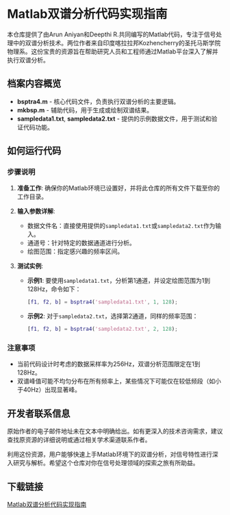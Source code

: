 # Matlab双谱分析代码实现指南

本仓库提供了由Arun Aniyan和Deepthi R.共同编写的Matlab代码，专注于信号处理中的双谱分析技术。两位作者来自印度喀拉拉邦Kozhencherry的圣托马斯学院物理系。这份宝贵的资源旨在帮助研究人员和工程师通过Matlab平台深入了解并执行双谱分析。

## 档案内容概览

- **bsptra4.m** - 核心代码文件，负责执行双谱分析的主要逻辑。
- **mkbsp.m** - 辅助代码，用于生成或绘制双谱结果。
- **sampledata1.txt**, **sampledata2.txt** - 提供的示例数据文件，用于测试和验证代码功能。

## 如何运行代码

### 步骤说明

1. **准备工作**: 确保你的Matlab环境已设置好，并将此仓库的所有文件下载至你的工作目录。
   
2. **输入参数详解**:
   - 数据文件名：直接使用提供的`sampledata1.txt`或`sampledata2.txt`作为输入。
   - 通道号：针对特定的数据通道进行分析。
   - 绘图范围：指定感兴趣的频率区间。

3. **测试实例**:
   - **示例1**: 要使用`sampledata1.txt`，分析第1通道，并设定绘图范围为1到128Hz，命令如下：
     ```matlab
     [f1, f2, b] = bsptra4('sampledata1.txt', 1, 128);
     ```
   - **示例2**: 对于`sampledata2.txt`，选择第2通道，同样的频率范围：
     ```matlab
     [f1, f2, b] = bsptra4('sampledata2.txt', 2, 128);
     ```

### 注意事项
- 当前代码设计时考虑的数据采样率为256Hz，双谱分析范围限定在1到128Hz。
- 双谱峰值可能不均匀分布在所有频率上，某些情况下可能仅在较低频段（如小于40Hz）出现显著峰。

## 开发者联系信息
原始作者的电子邮件地址未在文本中明确给出。如有更深入的技术咨询需求，建议查找原资源的详细说明或通过相关学术渠道联系作者。

利用这份资源，用户能够快速上手Matlab环境下的双谱分析，对信号特性进行深入研究与解析。希望这个仓库对你在信号处理领域的探索之旅有所助益。

## 下载链接

[Matlab双谱分析代码实现指南](https://pan.quark.cn/s/6aa5fe3dd5a2)